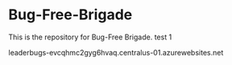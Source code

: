 # Bug-Free-Brigade
This is the repository for Bug-Free Brigade. 
test 1

leaderbugs-evcqhmc2gyg6hvaq.centralus-01.azurewebsites.net
